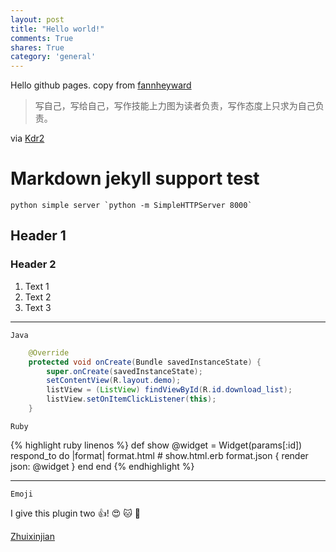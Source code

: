```yaml
---
layout: post
title: "Hello world!"
comments: True
shares: True
category: 'general'
---
```


Hello github pages. copy from [fannheyward][1]


> 写自己，写给自己，写作技能上力图为读者负责，写作态度上只求为自己负责。

via [Kdr2][2]

# Markdown jekyll support test

	python simple server `python -m SimpleHTTPServer 8000`

## Header 1
### Header 2

1. Text 1
2. Text 2
3. Text 3

---

`Java`

```java
	@Override
    protected void onCreate(Bundle savedInstanceState) {
        super.onCreate(savedInstanceState);
        setContentView(R.layout.demo);
        listView = (ListView) findViewById(R.id.download_list);
        listView.setOnItemClickListener(this);
    }
```

`Ruby`

{% highlight ruby linenos %}
def show
  @widget = Widget(params[:id])
  respond_to do |format|
    format.html # show.html.erb
    format.json { render json: @widget }
  end
end
{% endhighlight %}

---

`Emoji`

I give this plugin two :+1:! :heart_eyes: :cat: :100:

[Zhuixinjian][3]


[1]: http://fann.im/
[2]: http://kdr2.com/
[3]: http://zhuixinjian.com/
